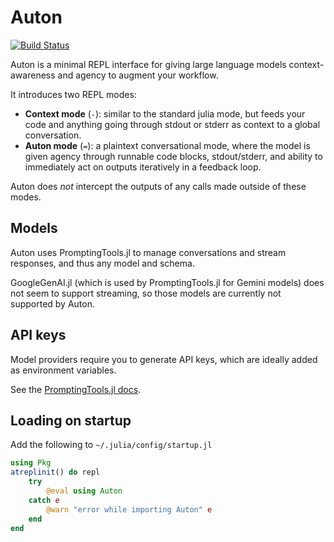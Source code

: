 # Auton

[![Build Status](https://github.com/AntonOresten/Auton.jl/actions/workflows/CI.yml/badge.svg?branch=main)](https://github.com/AntonOresten/Auton.jl/actions/workflows/CI.yml?query=branch%3Amain)

Auton is a minimal REPL interface for giving large language models context-awareness and agency to augment your workflow.

It introduces two REPL modes:
- **Context mode** (`-`): similar to the standard julia mode, but feeds your code and anything going through stdout or stderr as context to a global conversation.
- **Auton mode** (`=`): a plaintext conversational mode, where the model is given agency through runnable code blocks, stdout/stderr, and ability to immediately act on outputs iteratively in a feedback loop.

Auton does *not* intercept the outputs of any calls made outside of these modes.

## Models

Auton uses PromptingTools.jl to manage conversations and stream responses, and thus any model and schema.

GoogleGenAI.jl (which is used by PromptingTools.jl for Gemini models) does not seem to support streaming, so those models are currently not supported by Auton.

## API keys

Model providers require you to generate API keys, which are ideally added as environment variables.

See the [PromptingTools.jl docs](https://siml.earth/PromptingTools.jl/v0.69.1/getting_started).

## Loading on startup

Add the following to `~/.julia/config/startup.jl`

```julia
using Pkg
atreplinit() do repl
    try
        @eval using Auton
    catch e
        @warn "error while importing Auton" e
    end
end
```